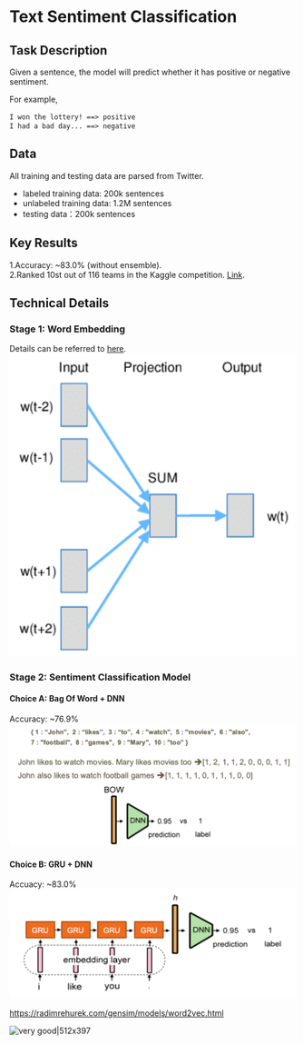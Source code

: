 Text Sentiment Classification 
==
## Task Description
Given a sentence, the model will predict whether it has positive or negative sentiment.  

For example,
```
I won the lottery! ==> positive
I had a bad day... ==> negative
```

## Data
All training and testing data are parsed from Twitter.
  - labeled training data: 200k sentences  
  - unlabeled training data: 1.2M sentences    
  - testing data：200k sentences  

## Key Results
1.Accuracy: ~83.0% (without ensemble).  
2.Ranked 10st out of 116 teams in the Kaggle competition. [Link](https://www.kaggle.com/c/ml-2018spring-hw5/leaderboard).

## Technical Details
### Stage 1: Word Embedding
Details can be referred to [here](https://radimrehurek.com/gensim/models/word2vec.html).  
![image|50x30](https://github.com/Andy19961017/ML2018SPRING/blob/master/hw5/images/CBOW.png)  

### Stage 2: Sentiment Classification Model  
#### Choice A: Bag Of Word + DNN   
Accuracy: ~76.9%   
![alt text](https://github.com/Andy19961017/ML2018SPRING/blob/master/hw5/images/BOW.png)

#### Choice B: GRU + DNN  
Accuacy: ~83.0%  
![alt text](https://github.com/Andy19961017/ML2018SPRING/blob/master/hw5/images/GRU.png)  




https://radimrehurek.com/gensim/models/word2vec.html


![very good|512x397](//assets-meta-cdck-prod-meta.s3.dualstack.us-west-1.amazonaws.com/original/3X/0/3/03741c9f3eafd7fc8ccd791a6971a2c0d52783e4.jpg)
